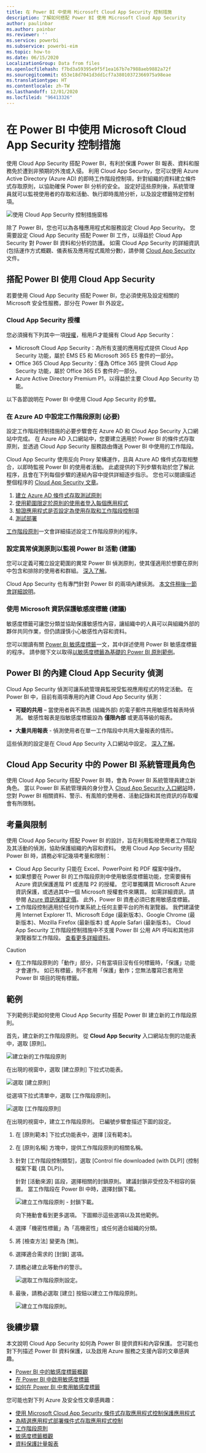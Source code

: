 ```yaml
---
title: 在 Power BI 中使用 Microsoft Cloud App Security 控制措施
description: 了解如何搭配 Power BI 使用 Microsoft Cloud App Security
author: paulinbar
ms.author: painbar
ms.reviewer: ''
ms.service: powerbi
ms.subservice: powerbi-eim
ms.topic: how-to
ms.date: 06/15/2020
LocalizationGroup: Data from files
ms.openlocfilehash: f7bd3a59395e9f5f1ea167b7e7988aeb9882a72f
ms.sourcegitcommit: 653e18d7041d3dd1cf7a38010372366975a98eae
ms.translationtype: HT
ms.contentlocale: zh-TW
ms.lasthandoff: 12/01/2020
ms.locfileid: "96413326"
---
```

# <a name="using-microsoft-cloud-app-security-controls-in-power-bi"></a>在 Power BI 中使用 Microsoft Cloud App Security 控制措施

使用 Cloud App Security 搭配 Power BI，有利於保護 Power BI 報表、資料和服務免於遭到非預期的外洩或入侵。 利用 Cloud App Security，您可以使用 Azure Active Directory (Azure AD) 的即時工作階段控制項，針對組織的資料建立條件式存取原則，以協助確保 Power BI 分析的安全。 設定好這些原則後，系統管理員就可以監視使用者的存取和活動、執行即時風險分析，以及設定標籤特定控制項。 

![使用 Cloud App Security 控制措施窗格](media/service-security-using-microsoft-cloud-app-security-controls/cloud-app-security-controls-01.png)

除了 Power BI，您也可以為各種應用程式和服務設定 Cloud App Security。 您需要設定 Cloud App Security 搭配 Power BI 工作，以得益於 Cloud App Security 對 Power BI 資料和分析的防護。 如需 Cloud App Security 的詳細資訊 (包括運作方式概觀、儀表板及應用程式風險分數)，請參閱 [Cloud App Security](/cloud-app-security/) 文件。


## <a name="using-cloud-app-security-with-power-bi"></a>搭配 Power BI 使用 Cloud App Security

若要使用 Cloud App Security 搭配 Power BI，您必須使用及設定相關的 Microsoft 安全性服務，部分在 Power BI 外設定。

### <a name="cloud-app-security-licensing"></a>Cloud App Security 授權

您必須擁有下列其中一項[授權](https://query.prod.cms.rt.microsoft.com/cms/api/am/binary/RE2NXYO)，租用戶才能擁有 Cloud App Security：
* Microsoft Cloud App Security：為所有支援的應用程式提供 Cloud App Security 功能，屬於 EMS E5 和 Microsoft 365 E5 套件的一部分。
* Office 365 Cloud App Security：僅為 Office 365 提供 Cloud App Security 功能，屬於 Office 365 E5 套件的一部分。
* Azure Active Directory Premium P1，以得益於主要 Cloud App Security 功能。

以下各節說明在 Power BI 中使用 Cloud App Security 的步驟。

### <a name="set-session-policies-in-azure-ad-required"></a>在 Azure AD 中設定工作階段原則 (必要)
設定工作階段控制措施的必要步驟會在 Azure AD 和 Cloud App Security 入口網站中完成。 在 Azure AD 入口網站中，您要建立適用於 Power BI 的條件式存取原則，並透過 Cloud App Security 服務路由傳送 Power BI 中使用的工作階段。 

Cloud App Security 使用反向 Proxy 架構運作，且與 Azure AD 條件式存取相整合，以即時監視 Power BI 的使用者活動。 此處提供的下列步驟有助於您了解此程序，且會在下列每個步驟的連結內容中提供詳細逐步指示。 您也可以閱讀描述整個程序的 [Cloud App Security 文章](/cloud-app-security/proxy-deployment-aad)。

1.  [建立 Azure AD 條件式存取測試原則](/cloud-app-security/proxy-deployment-aad#add-azure-ad)
2.  [使用範圍限定於原則的使用者登入每個應用程式](/cloud-app-security/proxy-deployment-aad#sign-in-scoped)
3.  [驗證應用程式是否設定為使用存取和工作階段控制項](/cloud-app-security/proxy-deployment-aad#portal)
4.  [測試部署](/cloud-app-security/proxy-deployment-aad#step-4-test-the-deployment)

[工作階段原則](/cloud-app-security/session-policy-aad)一文會詳細描述設定工作階段原則的程序。 

### <a name="set-anomaly-detection-policies-to-monitor-power-bi-activities-recommended"></a>設定異常偵測原則以監視 Power BI 活動 (建議)
您可以定義可獨立設定範圍的異常 Power BI 偵測原則，使其僅適用於想要在原則中包含和排除的使用者和群組。 [深入了解](/cloud-app-security/anomaly-detection-policy#scope-anomaly-detection-policies)。

Cloud App Security 也有專門針對 Power BI 的兩項內建偵測。 [本文件稍後一節會詳細說明](#built-in-cloud-app-security-detections-for-power-bi)。

### <a name="use-microsoft-information-protection-sensitivity-labels-recommended"></a>使用 Microsoft 資訊保護敏感度標籤 (建議)

敏感度標籤可讓您分類並協助保護敏感性內容，讓組織中的人員可以與組織外部的夥伴共同作業，但仍請謹慎小心敏感性內容和資料。 

您可以閱讀有關 [Power BI 敏感度標籤](service-security-sensitivity-label-overview.md)一文，其中詳述使用 Power BI 敏感度標籤的程序。 請參閱下文以取得[以敏感度標籤為基礎的 Power BI 原則範例](#example)。

## <a name="built-in-cloud-app-security-detections-for-power-bi"></a>Power BI 的內建 Cloud App Security 偵測

Cloud App Security 偵測可讓系統管理員監視受監視應用程式的特定活動。 在 Power BI 中，目前有兩項專用的內建 Cloud App Security 偵測： 

* **可疑的共用** – 當使用者與不熟悉 (組織外部) 的電子郵件共用敏感性報表時偵測。 敏感性報表是指敏感度標籤設為 **僅限內部** 或更高等級的報表。 

* **大量共用報表** - 偵測使用者在單一工作階段中共用大量報表的情形。

這些偵測的設定是在 Cloud App Security 入口網站中設定。 [深入了解](/cloud-app-security/anomaly-detection-policy#unusual-activities-by-user)。 

## <a name="power-bi-admin-role-in-cloud-app-security"></a>Cloud App Security 中的 Power BI 系統管理員角色

使用 Cloud App Security 搭配 Power BI 時，會為 Power BI 系統管理員建立新角色。 當以 Power BI 系統管理員的身分登入 [Cloud App Security 入口網站](https://portal.cloudappsecurity.com/)時，您對 Power BI 相關資料、警示、有風險的使用者、活動記錄和其他資訊的存取權會有所限制。

## <a name="considerations-and-limitations"></a>考量與限制 
使用 Cloud App Security 搭配 Power BI 的設計，旨在利用監視使用者工作階段及其活動的偵測，協助保護組織的內容和資料。 使用 Cloud App Security 搭配 Power BI 時，請務必牢記幾項考量和限制：

* Cloud App Security 只能在 Excel、PowerPoint 和 PDF 檔案中操作。
* 如果想要在 Power BI 的工作階段原則中使用敏感度標籤功能，您需要擁有 Azure 資訊保護進階 P1 或進階 P2 的授權。 您可單獨購買 Microsoft Azure 資訊保護，或透過其中一個 Microsoft 授權套件來購買。 如需詳細資訊，請參閱 [Azure 資訊保護定價](https://azure.microsoft.com/pricing/details/information-protection/)。 此外，Power BI 資產必須已套用敏感度標籤。
* 工作階段控制適用於任何作業系統上任何主要平台的所有瀏覽器。 我們建議使用 Internet Explorer 11、Microsoft Edge (最新版本)、Google Chrome (最新版本)、Mozilla Firefox (最新版本) 或 Apple Safari (最新版本)。 Cloud App Security 工作階段控制措施中不支援 Power BI 公用 API 呼叫和其他非瀏覽器型工作階段。 [查看更多詳細資料](/cloud-app-security/proxy-intro-aad#supported-apps-and-clients)。

> [!CAUTION]
> * 在工作階段原則的「動作」部分，只有當項目沒有任何標籤時，「保護」功能才會運作。 如已有標籤，則不套用「保護」動作；您無法覆寫已套用至 Power BI 項目的現有標籤。

## <a name="example"></a>範例

下列範例示範如何使用 Cloud App Security 搭配 Power BI 建立新的工作階段原則。

首先，建立新的工作階段原則。 從 **Cloud App Security** 入口網站左側的功能表中，選取 [原則]。

![建立新的工作階段原則](media/service-security-using-microsoft-cloud-app-security-controls/cloud-app-security-controls-02.png)

在出現的視窗中，選取 [建立原則] 下拉式功能表。

![選取 [建立原則]](media/service-security-using-microsoft-cloud-app-security-controls/cloud-app-security-controls-03.png)

從選項下拉式清單中，選取 [工作階段原則]。

![選取 [工作階段原則]](media/service-security-using-microsoft-cloud-app-security-controls/cloud-app-security-controls-04.png)

在出現的視窗中，建立工作階段原則。 已編號步驟會描述下圖的設定。

  1. 在 [原則範本] 下拉式功能表中，選擇 [沒有範本]。
  2. 在 [原則名稱] 方塊中，提供工作階段原則的相關名稱。
  3. 針對 [工作階段控制類型]，選取 [Control file downloaded (with DLP)] \(控制檔案下載 (具 DLP)\)。

      針對 [活動來源] 區段，選擇相關的封鎖原則。 建議封鎖非受控及不相容的裝置。 當工作階段在 Power BI 中時，選擇封鎖下載。

        ![建立工作階段原則 - 封鎖下載。](media/service-security-using-microsoft-cloud-app-security-controls/cloud-app-security-controls-05.png)

        向下捲動會看到更多選項。 下圖顯示這些選項以及其他範例。 

  4. 選擇「機密性標籤」為「高機密性」或任何適合組織的分類。
  5. 將 [檢查方法] 變更為 [無]。
  6. 選擇適合需求的 [封鎖] 選項。
  7. 請務必建立此等動作的警示。

        ![選取工作階段原則設定。](media/service-security-using-microsoft-cloud-app-security-controls/cloud-app-security-controls-06.png)

        

  8. 最後，請務必選取 [建立] 按鈕以建立工作階段原則。

        ![建立工作階段原則。](media/service-security-using-microsoft-cloud-app-security-controls/cloud-app-security-controls-07.png)

## <a name="next-steps"></a>後續步驟
本文說明 Cloud App Security 如何為 Power BI 提供資料和內容保護。 您可能也對下列描述 Power BI 資料保護，以及啟用 Azure 服務之支援內容的文章感興趣。

* [Power BI 中的敏感度標籤概觀](service-security-sensitivity-label-overview.md)
* [在 Power BI 中啟用敏感度標籤](service-security-enable-data-sensitivity-labels.md)
* [如何在 Power BI 中套用敏感度標籤](service-security-apply-data-sensitivity-labels.md)

您可能也對下列 Azure 及安全性文章感興趣：

* [使用 Microsoft Cloud App Security 條件式存取應用程式控制保護應用程式](/cloud-app-security/proxy-intro-aad)
* [為精選應用程式部署條件式存取應用程式控制](/cloud-app-security/proxy-deployment-aad)
* [工作階段原則](/cloud-app-security/session-policy-aad)
* [敏感度標籤概觀](/microsoft-365/compliance/sensitivity-labels)
* [資料保護計量報表](service-security-data-protection-metrics-report.md)